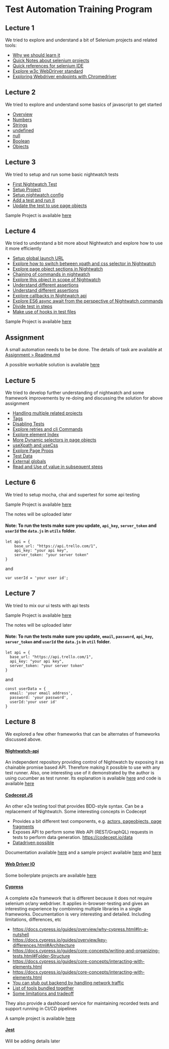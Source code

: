 # Test Automation Training Program

## Lecture 1

We tried to explore and understand a bit of Selenium projects and related tools:

* [Why we should learn it](01_Intro/00_Why_Learn_About_Under_The_Hood)
* [Quick Notes about selenium projects](01_Intro/01_Selenium_Projects)
* [Quick references for selenium IDE](01_Intro/02_Selenium_IDE)
* [Explore w3c WebDrirver standard](01_Intro/03_W3C_WebDriver/)
* [Exploring Webdriver endpoints with Chromedriver](01_Intro/03_W3C_WebDriver/README.md#chromedriver)

## Lecture 2

We tried to explore and understand some basics of javascript to get started

* [Overview](02_javascript/00_A_Quick_Survey_of_the_Language/README.md)
* [Numbers](02_javascript/00_A_Quick_Survey_of_the_Language/README.md#number)
* [Strings](02_javascript/00_A_Quick_Survey_of_the_Language/README.md#string)
* [undefined](02_javascript/00_A_Quick_Survey_of_the_Language/README.md#undefined)
* [null](02_javascript/00_A_Quick_Survey_of_the_Language/README.md#null)
* [Boolean](02_javascript/00_A_Quick_Survey_of_the_Language/README.md#booleans)
* [Objects](02_javascript/00_A_Quick_Survey_of_the_Language/README.md#object)

## Lecture 3

We tried to setup and run some basic nightwatch tests

* [First Nightwatch Test](03_Nightwatch/01_Getting_Started)
* [Setup Project](03_Nightwatch/01_Getting_Started/README.md#set-up-project)
* [Setup nightwatch config](03_Nightwatch/01_Getting_Started/README.md#setup-nightwatch-config)
* [Add a test and run it](03_Nightwatch/01_Getting_Started/README.md#add-a-test-and-run-it)
* [Update the test to use page objects](03_Nightwatch/01_Getting_Started/README.md#update-the-test-to-use-page-objects)

Sample Project is available [here](03_Nightwatch/01_Getting_Started/Sample_Project)

## Lecture 4

We tried to understand a bit more about Nightwatch and explore how to use it more efficiently

* [Setup global launch URL](03_Nightwatch/02_Going_Futher_With_Nightwatch)
* [Explore how to switch between xpath and css selector in Nightwatch](03_Nightwatch/02_Going_Futher_With_Nightwatch/README.md#explore-different-locate-strategies)
* [Explore page object sections in Nightwatch](03_Nightwatch/02_Going_Futher_With_Nightwatch/README.md#explore-page-object-sections)
* [Chaining of commands in nightwatch](03_Nightwatch/02_Going_Futher_With_Nightwatch/README.md#chaining-of-commands)
* [Explore this object in scope of Nightwatch](03_Nightwatch/02_Going_Futher_With_Nightwatch/README.md#explore-this-object)
* [Understand different assertions](03_Nightwatch/02_Going_Futher_With_Nightwatch/README.md#understand-different-assertions)
* [Understand different assertions](03_Nightwatch/02_Going_Futher_With_Nightwatch/README.md#understand-different-assertions)
* [Explore callbacks in Nightwatch api](03_Nightwatch/02_Going_Futher_With_Nightwatch/README.md#explore-callbacks)
* [Explore ES6 async await from the perspective of Nightwatch commands](03_Nightwatch/02_Going_Futher_With_Nightwatch/README.md#explore-es6-async-await)
* [Divide test in steps](03_Nightwatch/02_Going_Futher_With_Nightwatch/README.md#divide-test-in-steps)
* [Make use of hooks in test files](03_Nightwatch/02_Going_Futher_With_Nightwatch/README.md#make-use-of-hooks)

Sample Project is available [here](03_Nightwatch/02_Going_Futher_With_Nightwatch/Sample_Project)

## Assignment

A small automation needs to be be done. The details of task are available at [Assignment > Readme.md](03_Nightwatch/03_Assignment_01/README.md)

A possible workable solution is available [here](03_Nightwatch/03_Assignment_01/Possible_solution)


## Lecture 5

We tried to develop further understanding of nightwatch and some framework improvements by re-doing and discussing the solution for above assignment

* [Handling multiple related projects](03_Nightwatch/04_Some_Framework_Improvements/README.md#handling-multiple-related-projects)
* [Tags](03_Nightwatch/04_Some_Framework_Improvements/README.md#tags)
* [Disabling Tests](03_Nightwatch/04_Some_Framework_Improvements/README.md#disabling-tests)
* [Explore retries and cli Commands](03_Nightwatch/04_Some_Framework_Improvements/README.md#retries-and-other-cli-commands)
* [Explore element Index](03_Nightwatch/04_Some_Framework_Improvements/README.md#retries-and-other-cli-commands)
* [More Dynamic selectors in page objects](03_Nightwatch/04_Some_Framework_Improvements/README.md#more-dynamic-selectors)
* [useXpath and useCss](03_Nightwatch/04_Some_Framework_Improvements/README.md#usexpath-and-usecss)
* [Explore Page Props](03_Nightwatch/04_Some_Framework_Improvements/README.md#explore-page-props)
* [Test Data](03_Nightwatch/04_Some_Framework_Improvements/README.md#test-data)
* [External globals](03_Nightwatch/04_Some_Framework_Improvements/README.md#external-globals)
* [Read and Use of value in subsequent steps](03_Nightwatch/04_Some_Framework_Improvements/README.md#read-and-use-value)

## Lecture 6

We tried to setup mocha, chai and supertest for some api testing

Sample Project is available [here](04_Mocha_Supertest_Nightwatch/01_Mocha_Supertest/Sample_Project)

The notes will be uploaded later

#### Note: To run the tests make sure you update, `api_key`, `server_token` and `userId` the `data.js` in `utils` folder.

```
let api = {
    base_url: "https://api.trello.com/1",
    api_key: "your api key",
    server_token: "your server token"
}
```

and
```
var userId = 'your user id';
```

## Lecture 7

We tried to mix our ui tests with api tests

Sample Project is available [here](04_Mocha_Supertest_Nightwatch/02_Mocha_Supertest_Nightwatch/Sample_Project)

The notes will be uploaded later

#### Note: To run the tests make sure you update, `email`, `password`, `api_key`, `server_token` and `userId` the `data.js` in `util` folder.

```
let api = {
  base_url: "https://api.trello.com/1",
  api_key: "your api key",
  server_token: "your server token"
}
```

and
```
const userData = {
  email: 'your email address',
  password: 'your password',
  userId:'your user id'
}
```

## Lecture 8

We explored a few other frameworks that can be alternates of frameworks discussed above.

#### [Nightwatch-api](https://nightwatch-api.netlify.com)
An independent repository providing control of Nightwatch by exposing it as chainable promise based API. Therefore making it possible to use with any test runner.
Also, one interesting use of it demonstrated by the author is using cucumber as test runner. Its explanation is available [here](https://nightwatch-api.netlify.com/cucumber/) and code is available [here](https://github.com/mucsi96/nightwatch-api/tree/master/packages/cucumber-example)

#### [Codecept JS](https://codecept.io/)
An other e2e testing tool that provides BDD-style syntax. Can be a replacement of Nightwatch. Some interesting concepts in Codecept
* Provides a bit different test components, e.g. [actors, pageobjects, page fragments](https://codecept.io/pageobjects)
* Exposes API to perform some Web API (REST/GraphQL) requests in tests to perform data generation. https://codecept.io/data
* [Datadriven possible](https://codecept.io/advanced#data-driven-tests)

Documentation available [here](https://codecept.io/) and a sample project available [here](https://codecept.io/examples) and [here](https://github.com/nifepo/TrueNorthChallenge)

#### [Web Driver IO](https://webdriver.io/)
Some boilerplate projects are available [here](https://webdriver.io/docs/boilerplate.html)

#### [Cypress](https://cypress.io)
A complete e2e framework that is different because it does not require selenium or/any webdriver. It applies in-browser-testing and gives an interesting experience by combinning multiple libraries in a single frameworks. Documentation is very interesting and detailed. Including limitations, differences, etc

- https://docs.cypress.io/guides/overview/why-cypress.html#In-a-nutshell
- https://docs.cypress.io/guides/overview/key-differences.html#Architecture
- https://docs.cypress.io/guides/core-concepts/writing-and-organizing-tests.html#Folder-Structure
- https://docs.cypress.io/guides/core-concepts/interacting-with-elements.html
- https://docs.cypress.io/guides/core-concepts/interacting-with-elements.html
- [You can stub out backend by handling network traffic](https://docs.cypress.io/guides/guides/network-requests.html)
- [List of tools bundled together](https://docs.cypress.io/guides/references/bundled-tools.html#Mocha)
- [Some limitations and tradeoff](https://docs.cypress.io/guides/references/trade-offs.html#Permanent-trade-offs-1)

They also provide a dashboard service for maintaining recorded tests and support running in CI/CD pipelines

A sample project is available [here](https://github.com/cypress-io/cypress-example-todomvc)


#### [Jest](https://jestjs.io/)
Will be adding details later

